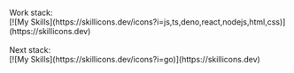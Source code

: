 <br />
Work stack:
<br />
[![My Skills](https://skillicons.dev/icons?i=js,ts,deno,react,nodejs,html,css)](https://skillicons.dev)
<br />
<br />
Next stack:
<br />
[![My Skills](https://skillicons.dev/icons?i=go)](https://skillicons.dev)

